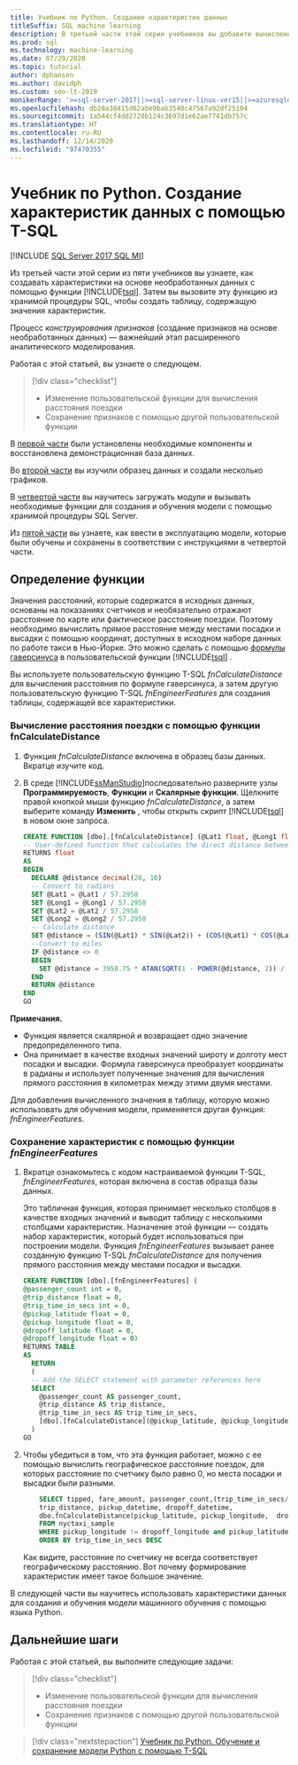 ```yaml
---
title: Учебник по Python. Создание характеристик данных
titleSuffix: SQL machine learning
description: В третьей части этой серии учебников вы добавите вычисления в хранимые процедуры для использования в моделях машинного обучения Python с помощью машинного обучения SQL.
ms.prod: sql
ms.technology: machine-learning
ms.date: 07/29/2020
ms.topic: tutorial
author: dphansen
ms.author: davidph
ms.custom: seo-lt-2019
monikerRange: '>=sql-server-2017||>=sql-server-linux-ver15||>=azuresqldb-mi-current'
ms.openlocfilehash: db28a38415d62abe9bab3540c47567a92df25104
ms.sourcegitcommit: 1a544cf4dd2720b124c3697d1e62ae7741db757c
ms.translationtype: HT
ms.contentlocale: ru-RU
ms.lasthandoff: 12/14/2020
ms.locfileid: "97470355"
---
```

# <a name="python-tutorial-create-data-features-using-t-sql"></a>Учебник по Python. Создание характеристик данных с помощью T-SQL
[!INCLUDE [SQL Server 2017 SQL MI](../../includes/applies-to-version/sqlserver2017-asdbmi.md)]

Из третьей части этой серии из пяти учебников вы узнаете, как создавать характеристики на основе необработанных данных с помощью функции [!INCLUDE[tsql](../../includes/tsql-md.md)]. Затем вы вызовите эту функцию из хранимой процедуры SQL, чтобы создать таблицу, содержащую значения характеристик.

Процесс *конструирования признаков* (создание признаков на основе необработанных данных) — важнейший этап расширенного аналитического моделирования.

Работая с этой статьей, вы узнаете о следующем.

> [!div class="checklist"]
> + Изменение пользовательской функции для вычисления расстояния поездки
> + Сохранение признаков с помощью другой пользовательской функции

В [первой части](python-taxi-classification-introduction.md) были установлены необходимые компоненты и восстановлена демонстрационная база данных.

Во [второй части](python-taxi-classification-explore-data.md) вы изучили образец данных и создали несколько графиков.

В [четвертой части](python-taxi-classification-train-model.md) вы научитесь загружать модули и вызывать необходимые функции для создания и обучения модели с помощью хранимой процедуры SQL Server.

Из [пятой части](python-taxi-classification-deploy-model.md) вы узнаете, как ввести в эксплуатацию модели, которые были обучены и сохранены в соответствии с инструкциями в четвертой части.

## <a name="define-the-function"></a>Определение функции

Значения расстояний, которые содержатся в исходных данных, основаны на показаниях счетчиков и необязательно отражают расстояние по карте или фактическое расстояние поездки. Поэтому необходимо вычислить прямое расстояние между местами посадки и высадки с помощью координат, доступных в исходном наборе данных по работе такси в Нью-Йорке. Это можно сделать с помощью [формулы гаверсинуса](https://en.wikipedia.org/wiki/Haversine_formula) в пользовательской функции [!INCLUDE[tsql](../../includes/tsql-md.md)] .

Вы используете пользовательскую функцию T-SQL _fnCalculateDistance_ для вычисления расстояния по формуле гаверсинуса, а затем другую пользовательскую функцию T-SQL _fnEngineerFeatures_ для создания таблицы, содержащей все характеристики.

### <a name="calculate-trip-distance-using-fncalculatedistance"></a>Вычисление расстояния поездки с помощью функции fnCalculateDistance

1. Функция _fnCalculateDistance_ включена в образец базы данных. Вкратце изучите код.
  
2. В среде [!INCLUDE[ssManStudio](../../includes/ssmanstudio-md.md)]последовательно разверните узлы **Программируемость**, **Функции** и **Скалярные функции**.
   Щелкните правой кнопкой мыши функцию _fnCalculateDistance_, а затем выберите команду **Изменить** , чтобы открыть скрипт [!INCLUDE[tsql](../../includes/tsql-md.md)] в новом окне запроса.
  
   ```sql
   CREATE FUNCTION [dbo].[fnCalculateDistance] (@Lat1 float, @Long1 float, @Lat2 float, @Long2 float)
   -- User-defined function that calculates the direct distance between two geographical coordinates
   RETURNS float
   AS
   BEGIN
     DECLARE @distance decimal(28, 10)
     -- Convert to radians
     SET @Lat1 = @Lat1 / 57.2958
     SET @Long1 = @Long1 / 57.2958
     SET @Lat2 = @Lat2 / 57.2958
     SET @Long2 = @Long2 / 57.2958
     -- Calculate distance
     SET @distance = (SIN(@Lat1) * SIN(@Lat2)) + (COS(@Lat1) * COS(@Lat2) * COS(@Long2 - @Long1))
     --Convert to miles
     IF @distance <> 0
     BEGIN
       SET @distance = 3958.75 * ATAN(SQRT(1 - POWER(@distance, 2)) / @distance);
     END
     RETURN @distance
   END
   GO
   ```

**Примечания.**

+ Функция является скалярной и возвращает одно значение предопределенного типа.
+ Она принимает в качестве входных значений широту и долготу мест посадки и высадки. Формула гаверсинуса преобразует координаты в радианы и использует полученные значения для вычисления прямого расстояния в километрах между этими двумя местами.

Для добавления вычисленного значения в таблицу, которую можно использовать для обучения модели, применяется другая функция: _fnEngineerFeatures_.

### <a name="save-the-features-using-_fnengineerfeatures_"></a>Сохранение характеристик с помощью функции _fnEngineerFeatures_

1. Вкратце ознакомьтесь с кодом настраиваемой функции T-SQL, _fnEngineerFeatures_, которая включена в состав образца базы данных.
  
   Это табличная функция, которая принимает несколько столбцов в качестве входных значений и выводит таблицу с несколькими столбцами характеристик.  Назначение этой функции — создать набор характеристик, который будет использоваться при построении модели. Функция _fnEngineerFeatures_ вызывает ранее созданную функцию T-SQL _fnCalculateDistance_ для получения прямого расстояния между местами посадки и высадки.
  
   ```sql
   CREATE FUNCTION [dbo].[fnEngineerFeatures] (
   @passenger_count int = 0,
   @trip_distance float = 0,
   @trip_time_in_secs int = 0,
   @pickup_latitude float = 0,
   @pickup_longitude float = 0,
   @dropoff_latitude float = 0,
   @dropoff_longitude float = 0)
   RETURNS TABLE
   AS
     RETURN
     (
     -- Add the SELECT statement with parameter references here
     SELECT
       @passenger_count AS passenger_count,
       @trip_distance AS trip_distance,
       @trip_time_in_secs AS trip_time_in_secs,
       [dbo].[fnCalculateDistance](@pickup_latitude, @pickup_longitude, @dropoff_latitude, @dropoff_longitude) AS direct_distance
     )
   GO
   ```
  
2. Чтобы убедиться в том, что эта функция работает, можно с ее помощью вычислить географическое расстояние поездок, для которых расстояние по счетчику было равно 0, но места посадки и высадки были разными.
  
   ```sql
       SELECT tipped, fare_amount, passenger_count,(trip_time_in_secs/60) as TripMinutes,
       trip_distance, pickup_datetime, dropoff_datetime,
       dbo.fnCalculateDistance(pickup_latitude, pickup_longitude,  dropoff_latitude, dropoff_longitude) AS direct_distance
       FROM nyctaxi_sample
       WHERE pickup_longitude != dropoff_longitude and pickup_latitude != dropoff_latitude and trip_distance = 0
       ORDER BY trip_time_in_secs DESC
   ```
  
   Как видите, расстояние по счетчику не всегда соответствует географическому расстоянию. Вот почему формирование характеристик имеет такое большое значение.

В следующей части вы научитесь использовать характеристики данных для создания и обучения модели машинного обучения с помощью языка Python.

## <a name="next-steps"></a>Дальнейшие шаги

Работая с этой статьей, вы выполните следующие задачи:

> [!div class="checklist"]
> + Изменение пользовательской функции для вычисления расстояния поездки
> + Сохранение признаков с помощью другой пользовательской функции

> [!div class="nextstepaction"]
> [Учебник по Python. Обучение и сохранение модели Python с помощью T-SQL](python-taxi-classification-train-model.md)